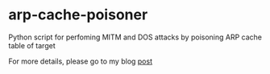 # arp-cache-poisoner
Python script for perfoming MITM and DOS attacks by poisoning ARP cache table of target

For more details, please go to my blog [post][post]

[post]: https://fsec404.github.io/blog/arp-cache-poisoning-and-mitm/
